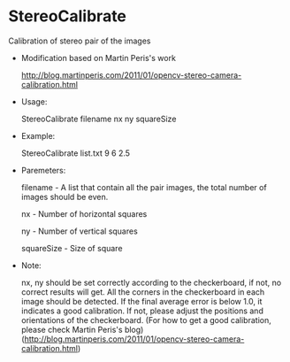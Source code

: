 # StereoCalibrate
Calibration of stereo pair of the images

- Modification based on Martin Peris's work

  http://blog.martinperis.com/2011/01/opencv-stereo-camera-calibration.html

- Usage: 

  StereoCalibrate filename nx ny squareSize

- Example:

  StereoCalibrate list.txt 9 6 2.5


- Paremeters:

  filename   - A list that contain all the pair images, the total number of images should be even.

  nx         - Number of horizontal squares

  ny         - Number of vertical squares

  squareSize - Size of square


- Note:

  nx, ny should be set correctly according to the checkerboard, if not, no correct results will get.
  All the corners in the checkerboard in each image should be detected.
  If the final average error is below 1.0, it indicates a good calibration. If not, please adjust the positions and orientations of the checkerboard. (For how to get a good calibration, please check Martin Peris's blog)
  (http://blog.martinperis.com/2011/01/opencv-stereo-camera-calibration.html)
